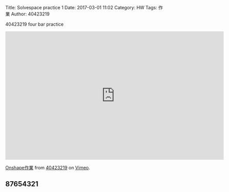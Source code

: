 Title: Solvespace practice 1
Date: 2017-03-01 11:02
Category: HW
Tags: 作業
Author: 40423219

40423219 four bar practice

<!-- PELICAN_END_SUMMARY -->

<iframe src="https://player.vimeo.com/video/191337938" width="680" height="400" frameborder="0" webkitallowfullscreen mozallowfullscreen allowfullscreen></iframe>
<p><a href="https://vimeo.com/191337938">Onshape作業</a> from <a href="https://vimeo.com/user47671379">40423219</a> on <a href="https://vimeo.com">Vimeo</a>.</p>

<h2>87654321</h2>